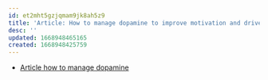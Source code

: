 ```yaml
---
id: et2mht5gzjqmam9jk8ah5z9
title: 'Article: How to manage dopamine to improve motivation and drive.'
desc: ''
updated: 1668948465165
created: 1668948425759
---
```



- [Article how to manage dopamine](https://hubermanlab.com/tools-to-manage-dopamine-and-improve-motivation-and-drive/)
